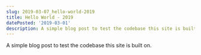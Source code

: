 ```yaml
---
slug: 2019-03-07_hello-world-2019
title: Hello World - 2019
datePosted: '2019-03-01'
description: A simple blog post to test the codebase this site is built on.
---
```


A simple blog post to test the codebase this site is built on.
